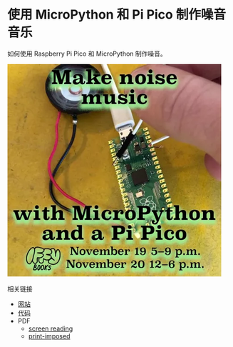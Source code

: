 # 使用 MicroPython 和 Pi Pico 制作噪音音乐

如何使用 Raspberry Pi Pico 和 MicroPython 制作噪音。

![](noise_music_pi_pico.webp)

相关链接
* [网站](https://iffybooks.net/noisemusic/)
* [代码](https://iffybooks.net/wp-content/uploads/2021/11/Iffy_Books_Noise_Music_Example_Code.zip)
* PDF
	* [screen reading](https://iffybooks.net/wp-content/uploads/zines/Iffy_Books_Noise_Music_with_a_Pi_Pico_Zine_screen.pdf)
	* [print-imposed](https://iffybooks.net/wp-content/uploads/zines/Iffy_Books_Noise_Music_with_a_Pi_Pico_Zine_print.pdf)
